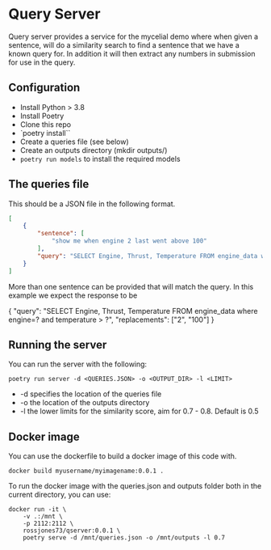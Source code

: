 # Query Server

Query server provides a service for the mycelial demo where when given a sentence, will do a similarity search to find a sentence that we have a known query for.  In addition it will then extract any numbers in submission for use in the query.

## Configuration


* Install Python > 3.8
* Install Poetry
* Clone this repo
* `poetry install``
* Create a queries file (see below)
* Create an outputs directory (mkdir outputs/)
* `poetry run models` to install the required models

## The queries file

This should be a JSON file in the following format.

```json
[
    {
        "sentence": [
            "show me when engine 2 last went above 100"
        ],
        "query": "SELECT Engine, Thrust, Temperature FROM engine_data where engine=? and temperature > ?"
    }
]
```

More than one sentence can be provided that will match the query. In this example we expect the response to be

{
    "query": "SELECT Engine, Thrust, Temperature FROM engine_data where engine=? and temperature > ?",
    "replacements": ["2", "100"]
}


## Running the server

You can run the server with the following:

```shell
poetry run server -d <QUERIES.JSON> -o <OUTPUT_DIR> -l <LIMIT>
```

* -d specifies the location of the queries file
* -o the location of the outputs directory
* -l the lower limits for the similarity score, aim for 0.7 - 0.8. Default is 0.5


## Docker image

You can use the dockerfile to build a docker image of this code with.

`docker build myusername/myimagename:0.0.1 .`

To run the docker image with the queries.json and outputs folder both in the current directory, you can use:

```
docker run -it \
    -v .:/mnt \
    -p 2112:2112 \ 
    rossjones73/qserver:0.0.1 \
    poetry serve -d /mnt/queries.json -o /mnt/outputs -l 0.7
```